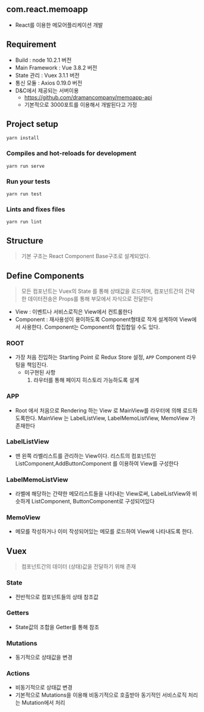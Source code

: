 ## com.react.memoapp
- React를 이용한 메모어플리케이션 개발

## Requirement
- Build : node 10.2.1 버전
- Main Framework : Vue 3.8.2 버전
- State 관리 : Vuex 3.1.1 버전
- 통신 모듈 : Axios 0.19.0 버전
- D&C에서 제공되는 서버이용
    - https://github.com/dramancompany/memoapp-api
    - 기본적으로 3000포트를 이용해서 개발된다고 가정  

## Project setup
```
yarn install
```

### Compiles and hot-reloads for development
```
yarn run serve
```
### Run your tests
```
yarn run test
```

### Lints and fixes files
```
yarn run lint
```

## Structure
> 기본 구조는 React Component Base구조로 설계되었다. 

## Define Components
> 모든 컴포넌트는 Vuex의 State 를 통해 상태값을 로드하며, 컴포넌트간의 간략한 데이터전송은 Props를 통해 부모에서 자식으로 전달한다

- View : 이벤트나 서비스로직은 View에서 컨트롤한다
- Component : 재사용성이 용이하도록 Component형태로 작게 설계하여 View에서 사용한다. Component는 Component의 합집합일 수도 있다.


### ROOT

- 가장 처음 진입하는 Starting Point 로 Redux Store 설정, `APP` Component 라우팅을 책임진다.
    - 미구현된 사항
        1. 라우터를 통해 페이지 히스토리 가능하도록 설계  

### APP

- Root 에서 처음으로 Rendering 하는 View 로 MainView를 라우터에 의해 로드하도록한다. MainView 는 LabelListView, LabelMemoListView, MemoView 가 존재한다
 
### LabelListView

- 맨 왼쪽 라벨리스트를 관리하는 View이다. 리스트의 컴포넌트인 ListComponent,AddButtonComponent 를 이용하여 View를 구성한다

### LabelMemoListView

- 라벨에 해당하는 간략한 메모리스트들을 나타내는 View로써, LabelListView와 비슷하게 ListComponent, ButtonComponent로 구성되어있다

### MemoView

- 메모를 작성하거나 이미 작성되어있는 메모를 로드하여 View에 나타내도록 한다. 

## Vuex
>컴포넌트간의 데이터 (상태)값을 전달하기 위해 존재

### State
- 전반적으로 컴포넌트들의 상태 참조값

### Getters
- State값의 조합을 Getter를 통해 참조

### Mutations
- 동기적으로 상태값을 변경

### Actions
- 비동기적으로 상태값 변경
- 기본적으로 Mutations을 이용해 비동기적으로 호출받아 동기적인 서비스로직 처리는 Mutation에서 처리


